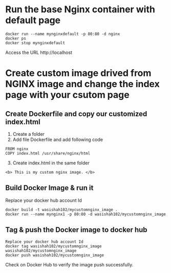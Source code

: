 # Run the base Nginx container with default page
```
docker run --name mynginxdefault -p 80:80 -d nginx
docker ps
docker stop mynginxdefault
```
Access the URL http://localhost

# Create custom image drived from NGINX image and change the index page with your csutom page
## Create Dockerfile and copy our customized index.html
1. Create a folder
2. Add file Dockerfile and add following code
```
FROM nginx
COPY index.html /usr/share/nginx/html
```
3. Create index.html in the same folder
```
<b> This is my custom nginx image. </b>
```
## Build Docker Image & run it
Replace your docker hub account Id
```
docker build -t wasishah102/mycustomnginx_image .
docker run --name mynginx1 -p 80:80 -d wasishah102/mycustomnginx_image
```
## Tag & push the Docker image to docker hub
```
Replace your docker hub account Id
docker tag wasishah102/mycustomnginx_image wasishah102/mycustomnginx_image
docker push wasishah102/mycustomnginx_image
```
Check on Docker Hub to verify the image push successfully.
